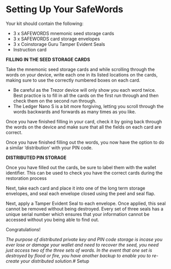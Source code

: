# Setting Up Your SafeWords

Your kit should contain the following:

-   3 x SAFEWORDS mnemonic seed storage cards
-   3 x SAFEWORDS card storage envelopes
-   3 x Coinstorage Guru Tamper Evident Seals
-   Instruction card

**FILLING IN THE SEED STORAGE CARDS**

Take the mnemonic seed storage cards and while scrolling through the words on your device, write each one in its listed locations on the cards, making sure to use the correctly numbered boxes on each card.

-   Be careful as the Trezor device will only show you each word twice. Best practice is to fill in all the cards on the first run through and then check them on the second run through.
-   The Ledger Nano S is a bit more forgiving, letting you scroll through the words backwards and forwards as many times as you like.

Once you have finished filling in your card, check it by going back through the words on the device and make sure that all the fields on each card are correct.

Once you have finished filling out the words, you now have the option to do a similar ‘distribution’ with your PIN code.

**DISTRIBUTED PIN STORAGE**

Once you have filled out the cards, be sure to label them with the wallet identifier. This can be used to check you have the correct cards during the restoration process

Next, take each card and place it into one of the long term storage envelopes, and seal each envelope closed using the peel and seal flap.

Next, apply a Tamper Evident Seal to each envelope. Once applied, this seal cannot be removed without being destroyed. Every set of three seals has a unique serial number which ensures that your information cannot be accessed without you being able to find out.

Congratulations!

_The purpose of distributed private key and PIN code storage is incase you ever lose or damage your wallet and need to recover the seed, you need just access two of the three sets of words. In the event that one set is destroyed by flood or fire, you have another backup to enable you to re-create your distributed solution._# Setup 